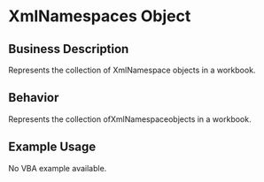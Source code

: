 # XmlNamespaces Object

## Business Description
Represents the collection of XmlNamespace objects in a workbook.

## Behavior
Represents the collection ofXmlNamespaceobjects in a workbook.

## Example Usage
No VBA example available.